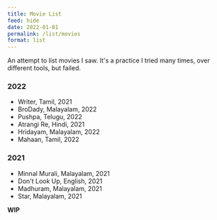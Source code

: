 ```yaml
---
title: Movie List
feed: hide
date: 2022-01-01
permalink: /list/movies
format: list
---
```

An attempt to list movies I saw. It's a practice I tried many times, over different tools, but failed. 

### 2022
- Writer, Tamil, 2021
- BroDady, Malayalam, 2022
- Pushpa, Telugu, 2022
- Atrangi Re, Hindi, 2021
- Hridayam, Malayalam, 2022
- Mahaan, Tamil, 2022

### 2021
- Minnal Murali, Malayalam, 2021
- Don't Look Up, English, 2021
- Madhuram, Malayalam, 2021
- Star, Malayalam, 2021

**WIP**
